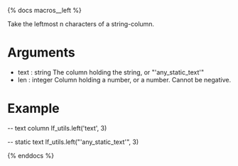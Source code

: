 {% docs macros__left %}

Take the leftmost n characters of a string-column.

# Arguments
- text : string
    The column holding the string, or "'any_static_text'"
- len : integer
    Column holding a number, or a number. Cannot be negative.

# Example

-- text column
lf_utils.left('text', 3)

-- static text
lf_utils.left("'any_static_text'", 3)


{% enddocs %}
